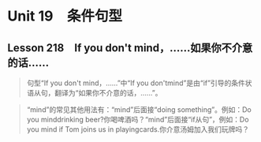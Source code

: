 ﻿ # Unit 19　条件句型
 ## Lesson 218　If you don't mind，……如果你不介意的话……
 
> 句型“If you don't mind，……”中“If you don'tmind”是由“if”引导的条件状语从句，翻译为“如果你不介意的话，……”。

> “mind”的常见其他用法有：“mind”后面接“doing something”。例如：Do you minddrinking beer?你喝啤酒吗？“mind”后面接“if从句”，例如：Do you mind if Tom joins us in playingcards.你介意汤姆加入我们玩牌吗？


 